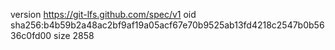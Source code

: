 version https://git-lfs.github.com/spec/v1
oid sha256:b4b59b2a48ac2bf9af19a05acf67e70b9525ab13fd4218c2547b0b5636c0fd00
size 2858
